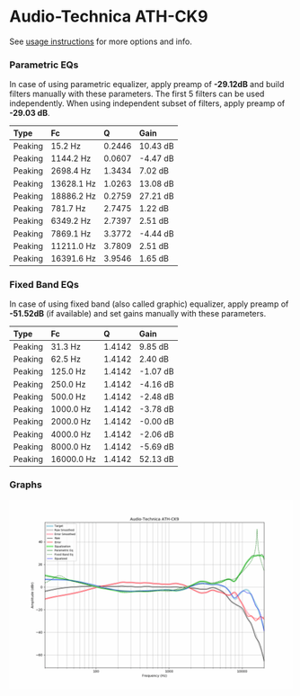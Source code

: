 # Audio-Technica ATH-CK9
See [usage instructions](https://github.com/jaakkopasanen/AutoEq#usage) for more options and info.

### Parametric EQs
In case of using parametric equalizer, apply preamp of **-29.12dB** and build filters manually
with these parameters. The first 5 filters can be used independently.
When using independent subset of filters, apply preamp of **-29.03 dB**.

| Type    | Fc         |      Q | Gain     |
|:--------|:-----------|:-------|:---------|
| Peaking | 15.2 Hz    | 0.2446 | 10.43 dB |
| Peaking | 1144.2 Hz  | 0.0607 | -4.47 dB |
| Peaking | 2698.4 Hz  | 1.3434 | 7.02 dB  |
| Peaking | 13628.1 Hz | 1.0263 | 13.08 dB |
| Peaking | 18886.2 Hz | 0.2759 | 27.21 dB |
| Peaking | 781.7 Hz   | 2.7475 | 1.22 dB  |
| Peaking | 6349.2 Hz  | 2.7397 | 2.51 dB  |
| Peaking | 7869.1 Hz  | 3.3772 | -4.44 dB |
| Peaking | 11211.0 Hz | 3.7809 | 2.51 dB  |
| Peaking | 16391.6 Hz | 3.9546 | 1.65 dB  |

### Fixed Band EQs
In case of using fixed band (also called graphic) equalizer, apply preamp of **-51.52dB**
(if available) and set gains manually with these parameters.

| Type    | Fc         |      Q | Gain     |
|:--------|:-----------|:-------|:---------|
| Peaking | 31.3 Hz    | 1.4142 | 9.85 dB  |
| Peaking | 62.5 Hz    | 1.4142 | 2.40 dB  |
| Peaking | 125.0 Hz   | 1.4142 | -1.07 dB |
| Peaking | 250.0 Hz   | 1.4142 | -4.16 dB |
| Peaking | 500.0 Hz   | 1.4142 | -2.48 dB |
| Peaking | 1000.0 Hz  | 1.4142 | -3.78 dB |
| Peaking | 2000.0 Hz  | 1.4142 | -0.00 dB |
| Peaking | 4000.0 Hz  | 1.4142 | -2.06 dB |
| Peaking | 8000.0 Hz  | 1.4142 | -5.69 dB |
| Peaking | 16000.0 Hz | 1.4142 | 52.13 dB |

### Graphs
![](./Audio-Technica%20ATH-CK9.png)